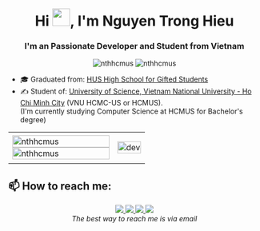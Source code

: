 <h1 align="center">Hi <img src="https://media.giphy.com/media/hvRJCLFzcasrR4ia7z/giphy.gif" width="35">, I'm Nguyen Trong Hieu</h1>
<!-- <p align="center"><img src="https://img.icons8.com/color/48/000000/vietnam-circular.png"/></p> -->
<h3 align="center">I'm an Passionate Developer and Student from Vietnam </h3>
<p align="center"> <img src="https://komarev.com/ghpvc/?username=nthhcmus" alt="nthhcmus" /> <img src="https://badges.pufler.dev/repos/nthhcmus" alt="nthhcmus" /> </p>

- 🎓 Graduated from: [HUS High School for Gifted Students](https://hsgs.edu.vn/en)
- ✍ Student of: [University of Science, Vietnam National University - Ho Chi Minh City](https://en.hcmus.edu.vn/) (VNU HCMC-US or HCMUS).<br>
(I'm currently studying Computer Science at HCMUS for Bachelor's degree)
<!-- - 🌱 I’m    -->

<!-- ## Skills:
<p align="center">
  <img src="https://img.icons8.com/fluent/48/000000/matlab.png"/>
  <img src="https://img.icons8.com/color/48/000000/git.png"/>
  <img src="https://img.icons8.com/color/48/000000/github-2.png"/>
  <img src="https://img.icons8.com/color/48/000000/visual-studio-code-2019.png"/>
  <img src="https://img.icons8.com/color/48/000000/visual-studio-2019.png"/>
</p>
-->

<table style="width:100%;">
  <tr>
    <td>
      <img src="https://github-readme-stats.vercel.app/api/top-langs/?username=nthhcmus&bg_color=FFFFFF00&text_color=179fa3&layout=compact&hide=CSS&langs_count=10&custom_title=Most%20Used%20Languages" alt="nthhcmus" width="100%"/>
      <img src="https://github-readme-stats.vercel.app/api?username=nthhcmus&bg_color=FFFFFF00&text_color=179fa3&show_icons=true&count_private=true&include_all_commits=true&custom_title=%20Github%20Stats" alt="nthhcmus" width="100%"/>
    </td>
    <td>
      <p align="center"> 
        <img src="https://cdn.dribbble.com/users/1059583/screenshots/4171367/coding-freak.gif" alt="dev" width="100%"/>
      </p>
    </td>
  </tr>
</table>

<!-- # Certificates: -->

## 📫 How to reach me:

<p align="center">
   <a href="https://www.facebook.com/profile.hieunguyen" alt="Facebook">
   <img src="https://img.icons8.com/fluent/48/000000/facebook-new.png" target="_blank" />
  </a> 
  <a href="https://www.linkedin.com/in/hieucs" target="_blank"> 
    <img src="https://img.icons8.com/fluent/48/000000/linkedin.png"/>
  </a>
  <a href="https://github.com/nthhcmus" alt="Github">
    <img src="https://img.icons8.com/fluent/48/000000/github.png"/>
  </a>
  <a href="mailto:hieunt.wk@gmail.com" alt="Email">
    <img src="https://img.icons8.com/fluent/48/000000/mailing.png"/>
  </a> <br>
  <i> The best way to reach me is via email <i>
</p>
